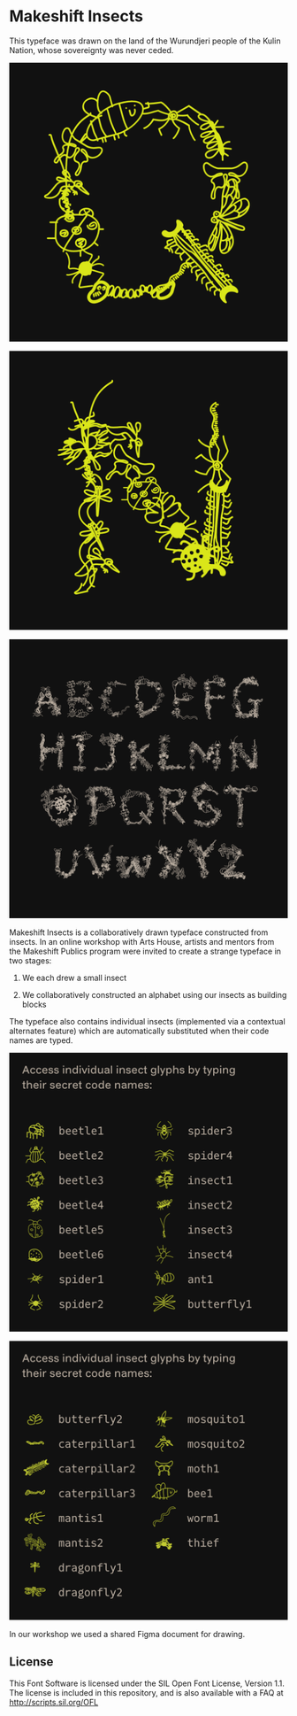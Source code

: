 # Makeshift Insects

This typeface was drawn on the land of the Wurundjeri people of the Kulin Nation, whose sovereignty was never ceded.

![Makeshift-Insects_Q](/documentation/makeshift-insects_Q.png)

![Makeshift-Insects_N](/documentation/makeshift-insects_N.png)

![Makeshift-Insects_alphabet](/documentation/makeshift-insects_alphabet.png)

Makeshift Insects is a collaboratively drawn typeface constructed from insects. In an online workshop with Arts House, artists and mentors from the Makeshift Publics program were invited to create a strange typeface in two stages:

1. We each drew a small insect

2. We collaboratively constructed an alphabet using our insects as building blocks

The typeface also contains individual insects (implemented via a contextual alternates feature) which are automatically substituted when their code names are typed.

![Makeshift-Insects_directory1](/documentation/makeshift-insects_directory1.png)

![Makeshift-Insects_directory2](/documentation/makeshift-insects_directory2.png)

In our workshop we used a shared Figma document for drawing.

## License

This Font Software is licensed under the SIL Open Font License, Version 1.1. The license is included in this repository, and is also available with a FAQ at http://scripts.sil.org/OFL
